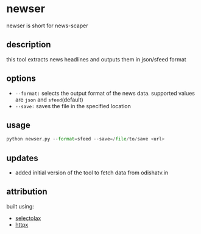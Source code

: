 # newser
newser is short for news-scaper

## description 
this tool extracts news headlines and outputs them in json/sfeed format

## options
* `--format:` selects the output format of the news data. supported values are `json` and `sfeed`(default)
* `--save:` saves the file in the specified location

## usage
```py
python newser.py --format=sfeed --save=/file/to/save <url>
```

## updates
* added initial version of the tool to fetch data from odishatv.in

## attribution
built using:
* [selectolax](https://github.com/rushter/selectolax)
* [httpx](https://github.com/encode/httpx)

